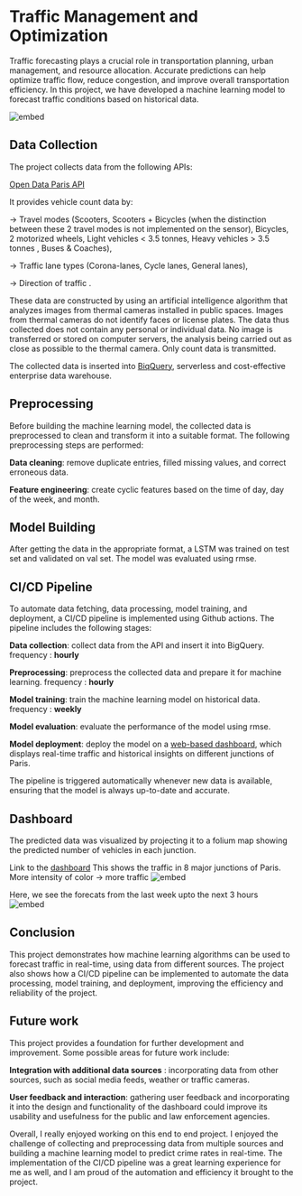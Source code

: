 # Traffic Management and Optimization

Traffic forecasting plays a crucial role in transportation planning, urban management, and resource allocation. Accurate predictions can help optimize traffic flow, reduce congestion, and improve overall transportation efficiency. In this project, we have developed a machine learning model to forecast traffic conditions based on historical data.

![embed](https://github.com/pjeena/Real-time-crime-rate-detection-using-CI-CD/blob/main/architecture.jpeg)


## **Data Collection**
The project collects data from the following APIs:

[Open Data Paris API](https://opendata.paris.fr/explore/dataset/comptage-multimodal-comptages/api/?disjunctive.label&disjunctive.mode&disjunctive.voie&disjunctive.sens&disjunctive.trajectoire&sort=t)

It provides vehicle count data by:

-> Travel modes (Scooters, Scooters + Bicycles (when the distinction between these 2 travel modes is not implemented on the sensor), Bicycles, 2 motorized wheels, Light vehicles < 3.5 tonnes, Heavy vehicles > 3.5 tonnes , Buses & Coaches),

-> Traffic lane types (Corona-lanes, Cycle lanes, General lanes),

-> Direction of traffic .

These data are constructed by using an artificial intelligence algorithm that analyzes images from thermal cameras installed in public spaces. Images from thermal cameras do not identify faces or license plates. The data thus collected does not contain any personal or individual data. No image is transferred or stored on computer servers, the analysis being carried out as close as possible to the thermal camera. Only count data is transmitted. 

The collected data is inserted into [BiqQuery](https://cloud.google.com/bigquery), serverless and cost-effective enterprise data warehouse.


## **Preprocessing**

Before building the machine learning model, the collected data is preprocessed to clean and transform it into a suitable format. The following preprocessing steps are performed:

**Data cleaning**: remove duplicate entries, filled missing values, and correct erroneous data.

**Feature engineering**: create cyclic features based on the time of day, day of the week, and month.


## Model Building

After getting the data in the appropriate format, a LSTM was trained on test set and validated on val set. The model was evaluated using rmse.

## CI/CD Pipeline

To automate data fetching, data processing, model training, and deployment, a CI/CD pipeline is implemented using Github actions. The pipeline includes the following stages:

**Data collection**: collect data from the API and insert it into BigQuery.  frequency : **hourly**

**Preprocessing**: preprocess the collected data and prepare it for machine learning. frequency : **hourly**

**Model training**: train the machine learning model on historical data. frequency : **weekly**

**Model evaluation**: evaluate the performance of the model using rmse.

**Model deployment**: deploy the model on a [web-based dashboard](https://pjeena-real-time-crime-rate-detection-using-ci-cd-app-knxaip.streamlit.app/), which displays real-time traffic and historical insights on different junctions of Paris.


The pipeline is triggered automatically whenever new data is available, ensuring that the model is always up-to-date and accurate.

## Dashboard

The predicted data was visualized by projecting it to a folium map showing the predicted number of vehicles in each junction. 

Link to the [dashboard](https://traffic-management-and-optimization-in-paris.streamlit.app/)
This shows the traffic in 8 major junctions of Paris. More intensity of color -> more traffic
![embed](https://github.com/pjeena/Traffic-Management-and-Optimization-using-LSTM/blob/main/resources/dashboard_1.jpeg)

Here, we see the forecats from the last week upto the next 3 hours
![embed](https://github.com/pjeena/Traffic-Management-and-Optimization-using-LSTM/blob/main/resources/dashboard_2.jpeg)

## Conclusion

This project demonstrates how machine learning algorithms can be used to forecast traffic in real-time, using data from different sources. The project also shows how a CI/CD pipeline can be implemented to automate the data processing, model training, and deployment, improving the efficiency and reliability of the project.

## Future work

This project provides a foundation for further development and improvement. Some possible areas for future work include:

**Integration with additional data sources** : incorporating data from other sources, such as social media feeds, weather or traffic cameras.

**User feedback and interaction**: gathering user feedback and incorporating it into the design and functionality of the dashboard could improve its usability and usefulness for the public and law enforcement agencies.

Overall, I really enjoyed working on this end to end project. I enjoyed the challenge of collecting and preprocessing data from multiple sources and building a machine learning model to predict crime rates in real-time. The implementation of the CI/CD pipeline was a great learning experience for me as well, and I am proud of the automation and efficiency it brought to the project.

